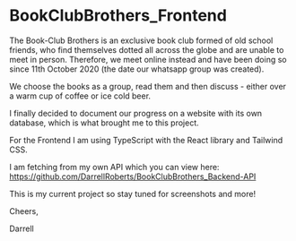 # BookClubBrothers_Frontend

The Book-Club Brothers is an exclusive book club formed of old school friends, who find themselves dotted all across the globe and are unable to meet in person. Therefore, we meet online instead and have been doing so since 11th October 2020 (the date our whatsapp group was created). 

We choose the books as a group, read them and then discuss - either over a warm cup of coffee or ice cold beer.

I finally decided to document our progress on a website with its own database, which is what brought me to this project.

For the Frontend I am using TypeScript with the React library and Tailwind CSS.

I am fetching from my own API which you can view here: https://github.com/DarrellRoberts/BookClubBrothers_Backend-API

This is my current project so stay tuned for screenshots and more!

Cheers,

Darrell
